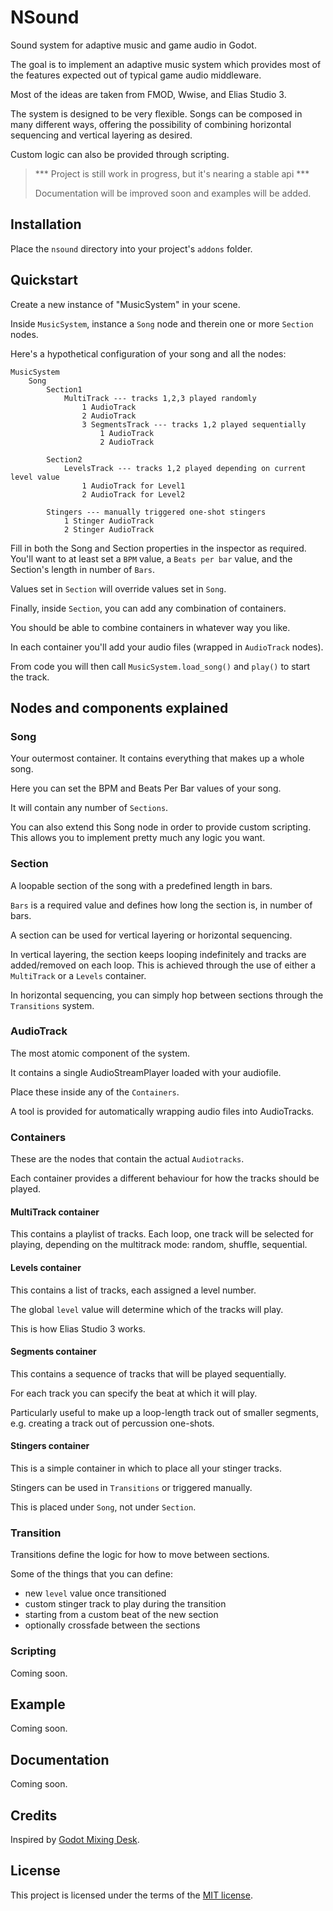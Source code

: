 # NSound

Sound system for adaptive music and game audio in Godot.

The goal is to implement an adaptive music system which provides most of the features expected out of typical game audio middleware.

Most of the ideas are taken from FMOD, Wwise, and Elias Studio 3.

The system is designed to be very flexible. Songs can be composed in many different ways,
offering the possibility of combining horizontal sequencing and vertical layering as desired.

Custom logic can also be provided through scripting.

> *** Project is still work in progress, but it's nearing a stable api ***
>
> Documentation will be improved soon and examples will be added.

## Installation

Place the `nsound` directory into your project's `addons` folder.

## Quickstart

Create a new instance of "MusicSystem" in your scene.

Inside `MusicSystem`, instance a `Song` node and therein one or more `Section` nodes.

Here's a hypothetical configuration of your song and all the nodes:

```
MusicSystem
    Song
        Section1
            MultiTrack --- tracks 1,2,3 played randomly
                1 AudioTrack
                2 AudioTrack
                3 SegmentsTrack --- tracks 1,2 played sequentially
                    1 AudioTrack
                    2 AudioTrack
                    
        Section2
            LevelsTrack --- tracks 1,2 played depending on current level value
                1 AudioTrack for Level1
                2 AudioTrack for Level2
                
        Stingers --- manually triggered one-shot stingers
            1 Stinger AudioTrack
            2 Stinger AudioTrack
```

Fill in both the Song and Section properties in the inspector as required.
You'll want to at least set a `BPM` value, a `Beats per bar` value,
and the Section's length in number of `Bars`.

Values set in `Section` will override values set in `Song`.

Finally, inside `Section`, you can add any combination of containers.

You should be able to combine containers in whatever way you like.

In each container you'll add your audio files (wrapped in `AudioTrack` nodes).

From code you will then call `MusicSystem.load_song()` and `play()` to start the track.

## Nodes and components explained

### Song

Your outermost container. It contains everything that makes up a whole song.

Here you can set the BPM and Beats Per Bar values of your song.

It will contain any number of `Sections`.

You can also extend this Song node in order to provide custom scripting.
This allows you to implement pretty much any logic you want.

### Section

A loopable section of the song with a predefined length in bars.

`Bars` is a required value and defines how long the section is, in number of bars.

A section can be used for vertical layering or horizontal sequencing.

In vertical layering, the section keeps looping indefinitely and tracks are added/removed on each loop.
This is achieved through the use of either a `MultiTrack` or a `Levels` container.

In horizontal sequencing, you can simply hop between sections through the `Transitions` system.

### AudioTrack

The most atomic component of the system.

It contains a single AudioStreamPlayer loaded with your audiofile.

Place these inside any of the `Containers`.

A tool is provided for automatically wrapping audio files into AudioTracks.

### Containers

These are the nodes that contain the actual `Audiotracks`.

Each container provides a different behaviour for how the tracks should be played.

#### MultiTrack container

This contains a playlist of tracks. Each loop, one track will be selected for playing,
depending on the multitrack mode: random, shuffle, sequential.

#### Levels container

This contains a list of tracks, each assigned a level number.

The global `level` value will determine which of the tracks will play.

This is how Elias Studio 3 works.

#### Segments container

This contains a sequence of tracks that will be played sequentially.

For each track you can specify the beat at which it will play.

Particularly useful to make up a loop-length track out of smaller segments,
e.g. creating a track out of percussion one-shots.

#### Stingers container

This is a simple container in which to place all your stinger tracks.

Stingers can be used in `Transitions` or triggered manually.

This is placed under `Song`, not under `Section`.

### Transition

Transitions define the logic for how to move between sections.

Some of the things that you can define:

- new `level` value once transitioned
- custom stinger track to play during the transition
- starting from a custom beat of the new section
- optionally crossfade between the sections

### Scripting

Coming soon.

## Example

Coming soon.

## Documentation

Coming soon.

## Credits

Inspired by [Godot Mixing Desk](https://github.com/kyzfrintin/Godot-Mixing-Desk).

## License

This project is licensed under the terms of the [MIT license](https://spdx.org/licenses/MIT.html).
